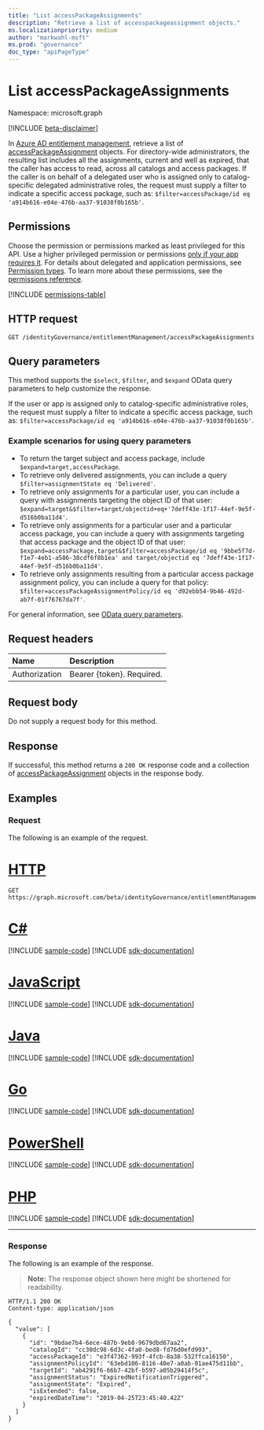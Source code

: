 ```yaml
---
title: "List accessPackageAssignments"
description: "Retrieve a list of accesspackageassignment objects."
ms.localizationpriority: medium
author: "markwahl-msft"
ms.prod: "governance"
doc_type: "apiPageType"
---
```


# List accessPackageAssignments

Namespace: microsoft.graph

[!INCLUDE [beta-disclaimer](../../includes/beta-disclaimer.md)]

In [Azure AD entitlement management](../resources/entitlementmanagement-overview.md), retrieve a list of [accessPackageAssignment](../resources/accesspackageassignment.md) objects. For directory-wide administrators, the resulting list includes all the assignments, current and well as expired, that the caller has access to read, across all catalogs and access packages.  If the caller is on behalf of a delegated user who is assigned only to catalog-specific delegated administrative roles, the request must supply a filter to indicate a specific access package, such as: `$filter=accessPackage/id eq 'a914b616-e04e-476b-aa37-91038f0b165b'`.


## Permissions

Choose the permission or permissions marked as least privileged for this API. Use a higher privileged permission or permissions [only if your app requires it](/graph/permissions-overview#best-practices-for-using-microsoft-graph-permissions). For details about delegated and application permissions, see [Permission types](/graph/permissions-overview#permission-types). To learn more about these permissions, see the [permissions reference](/graph/permissions-reference).

<!-- { "blockType": "permissions", "name": "entitlementmanagement_list_accesspackageassignments" } -->
[!INCLUDE [permissions-table](../includes/permissions/entitlementmanagement-list-accesspackageassignments-permissions.md)]

## HTTP request

<!-- { "blockType": "ignored" } -->

```http
GET /identityGovernance/entitlementManagement/accessPackageAssignments
```

## Query parameters

This method supports the `$select`, `$filter`, and `$expand` OData query parameters to help customize the response.

If the user or app is assigned only to catalog-specific administrative roles, the request must supply a filter to indicate a specific access package, such as: `$filter=accessPackage/id eq 'a914b616-e04e-476b-aa37-91038f0b165b'`.

### Example scenarios for using query parameters

- To return the target subject and access package, include `$expand=target,accessPackage`.
- To retrieve only delivered assignments, you can include a query `$filter=assignmentState eq 'Delivered'`.
- To retrieve only assignments for a particular user, you can include a query with assignments targeting the object ID of that user: `$expand=target&$filter=target/objectid+eq+'7deff43e-1f17-44ef-9e5f-d516b0ba11d4'`.
- To retrieve only assignments for a particular user and a particular access package, you can include a query with assignments targeting that access package and the object ID of that user: `$expand=accessPackage,target&$filter=accessPackage/id eq '9bbe5f7d-f1e7-4eb1-a586-38cdf6f8b1ea' and target/objectid eq '7deff43e-1f17-44ef-9e5f-d516b0ba11d4'`.
- To retrieve only assignments resulting from a particular access package assignment policy, you can include a query for that policy: `$filter=accessPackageAssignmentPolicy/id eq 'd92ebb54-9b46-492d-ab7f-01f76767da7f'`.

For general information, see [OData query parameters](/graph/query-parameters).

## Request headers

| Name      |Description|
|:----------|:----------|
| Authorization | Bearer \{token\}. Required. |

## Request body

Do not supply a request body for this method.

## Response

If successful, this method returns a `200 OK` response code and a collection of [accessPackageAssignment](../resources/accesspackageassignment.md) objects in the response body.

## Examples

### Request

The following is an example of the request.

# [HTTP](#tab/http)
<!-- {
  "blockType": "request",
  "name": "get_accesspackageassignments"
}-->

```msgraph-interactive
GET https://graph.microsoft.com/beta/identityGovernance/entitlementManagement/accessPackageAssignments
```

# [C#](#tab/csharp)
[!INCLUDE [sample-code](../includes/snippets/csharp/get-accesspackageassignments-csharp-snippets.md)]
[!INCLUDE [sdk-documentation](../includes/snippets/snippets-sdk-documentation-link.md)]

# [JavaScript](#tab/javascript)
[!INCLUDE [sample-code](../includes/snippets/javascript/get-accesspackageassignments-javascript-snippets.md)]
[!INCLUDE [sdk-documentation](../includes/snippets/snippets-sdk-documentation-link.md)]

# [Java](#tab/java)
[!INCLUDE [sample-code](../includes/snippets/java/get-accesspackageassignments-java-snippets.md)]
[!INCLUDE [sdk-documentation](../includes/snippets/snippets-sdk-documentation-link.md)]

# [Go](#tab/go)
[!INCLUDE [sample-code](../includes/snippets/go/get-accesspackageassignments-go-snippets.md)]
[!INCLUDE [sdk-documentation](../includes/snippets/snippets-sdk-documentation-link.md)]

# [PowerShell](#tab/powershell)
[!INCLUDE [sample-code](../includes/snippets/powershell/get-accesspackageassignments-powershell-snippets.md)]
[!INCLUDE [sdk-documentation](../includes/snippets/snippets-sdk-documentation-link.md)]

# [PHP](#tab/php)
[!INCLUDE [sample-code](../includes/snippets/php/get-accesspackageassignments-php-snippets.md)]
[!INCLUDE [sdk-documentation](../includes/snippets/snippets-sdk-documentation-link.md)]

---

### Response

The following is an example of the response.

> **Note:** The response object shown here might be shortened for readability.

<!-- {
  "blockType": "response",
  "truncated": true,
  "@odata.type": "microsoft.graph.accessPackageAssignment",
  "isCollection": true
} -->

```http
HTTP/1.1 200 OK
Content-type: application/json

{
  "value": [
    {
      "id": "9bdae7b4-6ece-487b-9eb8-9679dbd67aa2",
      "catalogId": "cc30dc98-6d3c-4fa0-bed8-fd76d0efd993",
      "accessPackageId": "e3f47362-993f-4fcb-8a38-532ffca16150",
      "assignmentPolicyId": "63ebd106-8116-40e7-a0ab-01ae475d11bb",
      "targetId": "ab4291f6-66b7-42bf-b597-a05b29414f5c",
      "assignmentStatus": "ExpiredNotificationTriggered",
      "assignmentState": "Expired",
      "isExtended": false,
      "expiredDateTime": "2019-04-25T23:45:40.42Z"
    }
  ]
}
```

<!-- uuid: 16cd6b66-4b1a-43a1-adaf-3a886856ed98
2019-02-04 14:57:30 UTC -->
<!-- {
  "type": "#page.annotation",
  "description": "List accessPackageAssignments",
  "keywords": "",
  "section": "documentation",
  "tocPath": ""
}-->


